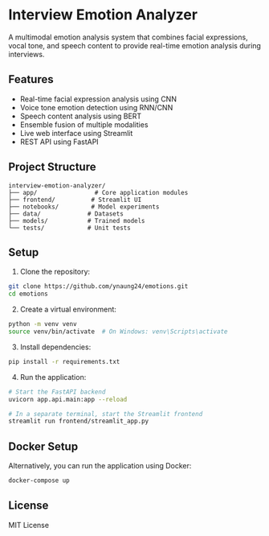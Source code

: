 # Interview Emotion Analyzer

A multimodal emotion analysis system that combines facial expressions, vocal tone, and speech content to provide real-time emotion analysis during interviews.

## Features

- Real-time facial expression analysis using CNN
- Voice tone emotion detection using RNN/CNN
- Speech content analysis using BERT
- Ensemble fusion of multiple modalities
- Live web interface using Streamlit
- REST API using FastAPI

## Project Structure

```
interview-emotion-analyzer/
├── app/                # Core application modules
├── frontend/          # Streamlit UI
├── notebooks/         # Model experiments
├── data/             # Datasets
├── models/           # Trained models
└── tests/            # Unit tests
```

## Setup

1. Clone the repository:
```bash
git clone https://github.com/ynaung24/emotions.git
cd emotions
```

2. Create a virtual environment:
```bash
python -m venv venv
source venv/bin/activate  # On Windows: venv\Scripts\activate
```

3. Install dependencies:
```bash
pip install -r requirements.txt
```

4. Run the application:
```bash
# Start the FastAPI backend
uvicorn app.api.main:app --reload

# In a separate terminal, start the Streamlit frontend
streamlit run frontend/streamlit_app.py
```

## Docker Setup

Alternatively, you can run the application using Docker:

```bash
docker-compose up
```

## License

MIT License 